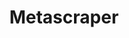 ---
codehost: https://github.com/https://github.com/microlinkhq/metascraper
logohandle: metascraperjs
sort: metascraper
title: Metascraper
website: https://metascraper.js.org/
---